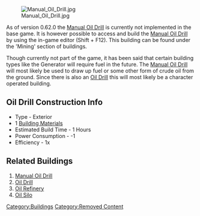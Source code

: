 <figure>
<img src="Manual_Oil_Drill.jpg" title="Manual_Oil_Drill.jpg" />
<figcaption>Manual_Oil_Drill.jpg</figcaption>
</figure>

As of version 0.62.0 the [Manual Oil Drill](Manual_Oil_Drill.md "wikilink")
is currently not implemented in the base game. It is however possible to
access and build the [Manual Oil Drill](Manual_Oil_Drill.md "wikilink") by
using the in-game editor (Shift + F12). This building can be found under
the 'Mining' section of buildings.

Though currently not part of the game, it has been said that certain
building types like the Generator will require fuel in the future. The
[Manual Oil Drill](Manual_Oil_Drill.md "wikilink") will most likely be used
to draw up fuel or some other form of crude oil from the ground. Since
there is also an [Oil Drill](Oil_Drill.md "wikilink") this will most likely
be a character operated building.

## Oil Drill Construction Info

- Type - Exterior
- 1 [Building Materials](Building_Materials.md "wikilink")
- Estimated Build Time - 1 Hours
- Power Consumption - -1
- Efficiency - 1x

## Related Buildings

1.  [Manual Oil Drill](Manual_Oil_Drill.md "wikilink")
2.  [Oil Drill](Oil_Drill.md "wikilink")
3.  [Oil Refinery](Oil_Refinery.md "wikilink")
4.  [Oil Silo](Oil_Silo.md "wikilink")

[Category:Buildings](Category:Buildings "wikilink") [Category:Removed
Content](Category:Removed_Content "wikilink")